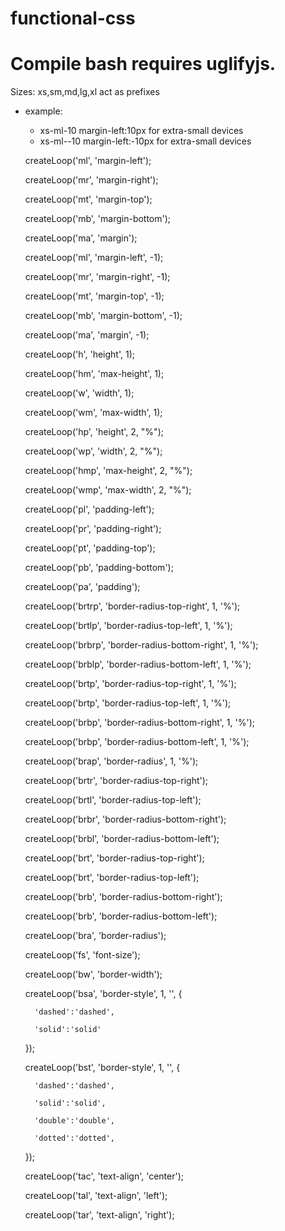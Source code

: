 # functional-css

#    Compile bash requires uglifyjs.

Sizes:
xs,sm,md,lg,xl act as prefixes

* example: 
    * xs-ml-10 margin-left:10px for extra-small devices 
    * xs-ml--10 margin-left:-10px for extra-small devices
    
    createLoop('ml', 'margin-left');

    createLoop('mr', 'margin-right');

    createLoop('mt', 'margin-top');

    createLoop('mb', 'margin-bottom');

    createLoop('ma', 'margin');



    createLoop('ml', 'margin-left', -1);

    createLoop('mr', 'margin-right', -1);

    createLoop('mt', 'margin-top', -1);

    createLoop('mb', 'margin-bottom', -1);

    createLoop('ma', 'margin', -1);



    createLoop('h', 'height', 1);

    createLoop('hm', 'max-height', 1);

    createLoop('w', 'width', 1);

    createLoop('wm', 'max-width', 1);



    createLoop('hp', 'height', 2, "%");

    createLoop('wp', 'width', 2, "%");

    createLoop('hmp', 'max-height', 2, "%");

    createLoop('wmp', 'max-width', 2, "%");







    createLoop('pl', 'padding-left');

    createLoop('pr', 'padding-right');

    createLoop('pt', 'padding-top');

    createLoop('pb', 'padding-bottom');

    createLoop('pa', 'padding');



    createLoop('brtrp', 'border-radius-top-right', 1, '%');

    createLoop('brtlp', 'border-radius-top-left', 1, '%');

    createLoop('brbrp', 'border-radius-bottom-right', 1, '%');

    createLoop('brblp', 'border-radius-bottom-left', 1, '%');



    createLoop('brtp', 'border-radius-top-right', 1, '%');

    createLoop('brtp', 'border-radius-top-left', 1, '%');



    createLoop('brbp', 'border-radius-bottom-right', 1, '%');

    createLoop('brbp', 'border-radius-bottom-left', 1, '%');



    createLoop('brap', 'border-radius', 1, '%');



    createLoop('brtr', 'border-radius-top-right');

    createLoop('brtl', 'border-radius-top-left');

    createLoop('brbr', 'border-radius-bottom-right');

    createLoop('brbl', 'border-radius-bottom-left');



    createLoop('brt', 'border-radius-top-right');

    createLoop('brt', 'border-radius-top-left');



    createLoop('brb', 'border-radius-bottom-right');

    createLoop('brb', 'border-radius-bottom-left');



    createLoop('bra', 'border-radius');



    createLoop('fs', 'font-size');



    createLoop('bw', 'border-width');

    createLoop('bsa', 'border-style', 1, '', {

        'dashed':'dashed',

        'solid':'solid'

    });



    createLoop('bst', 'border-style', 1, '', {

        'dashed':'dashed',

        'solid':'solid',

        'double':'double',

        'dotted':'dotted',

    });

    createLoop('tac', 'text-align', 'center');

    createLoop('tal', 'text-align', 'left');

    createLoop('tar', 'text-align', 'right');

    

